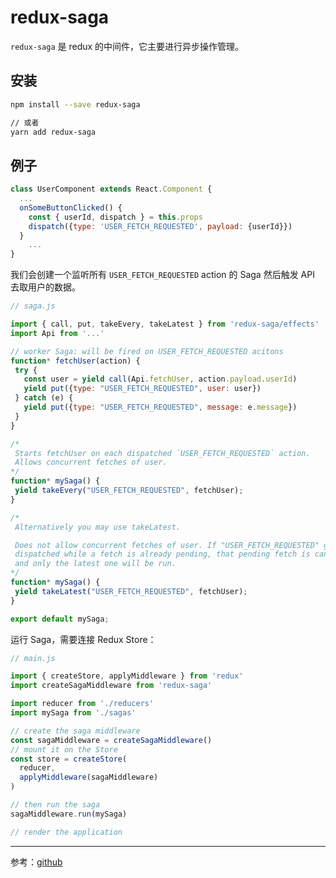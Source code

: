 # redux-saga

`redux-saga` 是 redux 的中间件，它主要进行异步操作管理。

## 安装

```bash
npm install --save redux-saga

// 或者
yarn add redux-saga
```

## 例子

```javascript
class UserComponent extends React.Component {
  ...
  onSomeButtonClicked() {
    const { userId, dispatch } = this.props
    dispatch({type: 'USER_FETCH_REQUESTED', payload: {userId}})
  }
	...
}
```

我们会创建一个监听所有 `USER_FETCH_REQUESTED` action 的 Saga 然后触发 API 去取用户的数据。

 ```javascript
// saga.js

import { call, put, takeEvery, takeLatest } from 'redux-saga/effects'
import Api from '...'

// worker Saga: will be fired on USER_FETCH_REQUESTED acitons
function* fetchUser(action) {
  try {
    const user = yield call(Api.fetchUser, action.payload.userId)
    yield put({type: "USER_FETCH_REQUESTED", user: user})
  } catch (e) {
    yield put({type: "USER_FETCH_REQUESTED", message: e.message})
  }
}

/*
  Starts fetchUser on each dispatched `USER_FETCH_REQUESTED` action.
  Allows concurrent fetches of user.
*/
function* mySaga() {
  yield takeEvery("USER_FETCH_REQUESTED", fetchUser);
}

/*
  Alternatively you may use takeLatest.

  Does not allow concurrent fetches of user. If "USER_FETCH_REQUESTED" gets
  dispatched while a fetch is already pending, that pending fetch is cancelled
  and only the latest one will be run.
*/
function* mySaga() {
  yield takeLatest("USER_FETCH_REQUESTED", fetchUser);
}

export default mySaga;
 ```

运行 Saga，需要连接 Redux Store：

```javascript
// main.js

import { createStore, applyMiddleware } from 'redux'
import createSagaMiddleware from 'redux-saga'

import reducer from './reducers'
import mySaga from './sagas'

// create the saga middleware
const sagaMiddleware = createSagaMiddleware()
// mount it on the Store
const store = createStore(
  reducer,
  applyMiddleware(sagaMiddleware)
)

// then run the saga
sagaMiddleware.run(mySaga)

// render the application
```

---

参考：[github](https://github.com/redux-saga/redux-saga)



